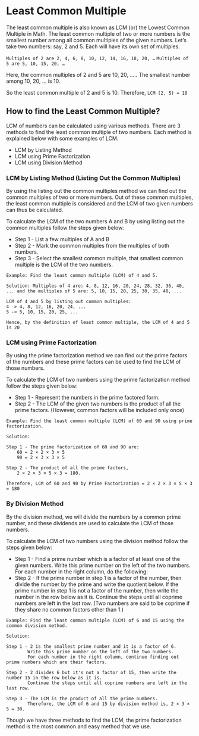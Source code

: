 # Least Common Multiple

The least common multiple is also known as LCM (or) the Lowest Common Multiple in Math. The least common multiple of two or more numbers is the smallest number among all common multiples of the given numbers. Let’s take two numbers: say, 2 and 5. Each will have its own set of multiples. 

```Multiples of 2 are 2, 4, 6, 8, 10, 12, 14, 16, 18, 20, …```
```Multiples of 5 are 5, 10, 15, 20, …```

Here, the common multiples of 2 and 5 are 10, 20, ….. The smallest number among 10, 20, … is 10.

So the least common multiple of 2 and 5 is 10. Therefore, ```LCM (2, 5) = 10```

## How to find the Least Common Multiple?
LCM of numbers can be calculated using various methods. There are 3 methods to find the least common multiple of two numbers. Each method is explained below with some examples of LCM.

 * LCM by Listing Method
 * LCM using Prime Factorization
 * LCM using Division Method

### LCM by Listing Method (Listing Out the Common Multiples)
By using the listing out the common multiples method we can find out the common multiples of two or more numbers. Out of these common multiples, the least common multiple is considered and the LCM of two given numbers can thus be calculated.

To calculate the LCM of the two numbers A and B by using listing out the common multiples follow the steps given below:

 * Step 1 - List a few multiples of A and B
 * Step 2 - Mark the common multiples from the multiples of both numbers.
 * Step 3 - Select the smallest common multiple, that smallest common multiple is the LCM of the two numbers.

```
Example: Find the least common multiple (LCM) of 4 and 5. 

Solution: Multiples of 4 are: 4, 8, 12, 16, 20, 24, 28, 32, 36, 40, ... and the multiples of 5 are: 5, 10, 15, 20, 25, 30, 35, 40, ...

LCM of 4 and 5 by listing out common multiples:
4 -> 4, 8, 12, 16, 20, 24, ...
5 -> 5, 10, 15, 20, 25, ...

Hence, by the definition of least common multiple, the LCM of 4 and 5 is 20
```

### LCM using Prime Factorization
By using the prime factorization method we can find out the prime factors of the numbers and these prime factors can be used to find the LCM of those numbers.

To calculate the LCM of two numbers using the prime factorization method follow the steps given below:

 * Step 1 - Represent the numbers in the prime factored form. 
 * Step 2 - The LCM of the given two numbers is the product of all the prime factors. (However, common factors will be included only once) 

```
Example: Find the least common multiple (LCM) of 60 and 90 using prime factorization. 

Solution:

Step 1 - The prime factorization of 60 and 90 are:
    60 = 2 × 2 × 3 × 5
    90 = 2 × 3 × 3 × 5

Step 2 - The product of all the prime factors,
    2 × 2 × 3 × 5 × 3 = 180.

Therefore, LCM of 60 and 90 by Prime Factorization = 2 × 2 × 3 × 5 × 3 = 180
```

### By Division Method
By the division method, we will divide the numbers by a common prime number, and these dividends are used to calculate the LCM of those numbers.

To calculate the LCM of two numbers using the division method follow the steps given below:

 * Step 1 - Find a prime number which is a factor of at least one of the given numbers. Write this prime number on the left of the two numbers. For each number in the right column, do the following: 
 * Step 2 - If the prime number in step 1 is a factor of the number, then divide the number by the prime and write the quotient below. If the prime number in step 1 is not a factor of the number, then write the number in the row below as it is. Continue the steps until all coprime numbers are left in the last row. (Two numbers are said to be coprime if they share no common factors other than 1.)

```
Example: Find the least common multiple (LCM) of 6 and 15 using the common division method.

Solution:

Step 1 - 2 is the smallest prime number and it is a factor of 6. 
        Write this prime number on the left of the two numbers.
        For each number in the right column, continue finding out prime numbers which are their factors.

Step 2 - 2 divides 6 but it's not a factor of 15, then write the number 15 in the row below as it is.
        Continue the steps until all coprime numbers are left in the last row. 

Step 3 - The LCM is the product of all the prime numbers.
        Therefore, the LCM of 6 and 15 by division method is, 2 × 3 × 5 = 30. 
```
 
Though we have three methods to find the LCM, the prime factorization method is the most common and easy method that we use.
